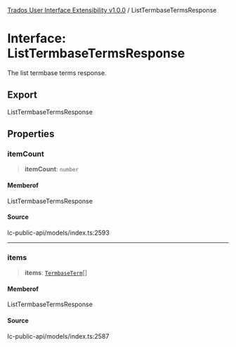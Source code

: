 [Trados User Interface Extensibility v1.0.0](../wiki/globals) / ListTermbaseTermsResponse

# Interface: ListTermbaseTermsResponse

The list termbase terms response.

## Export

ListTermbaseTermsResponse

## Properties

### itemCount

> **itemCount**: `number`

#### Memberof

ListTermbaseTermsResponse

#### Source

lc-public-api/models/index.ts:2593

***

### items

> **items**: [`TermbaseTerm`](../wiki/Interface.TermbaseTerm)[]

#### Memberof

ListTermbaseTermsResponse

#### Source

lc-public-api/models/index.ts:2587
